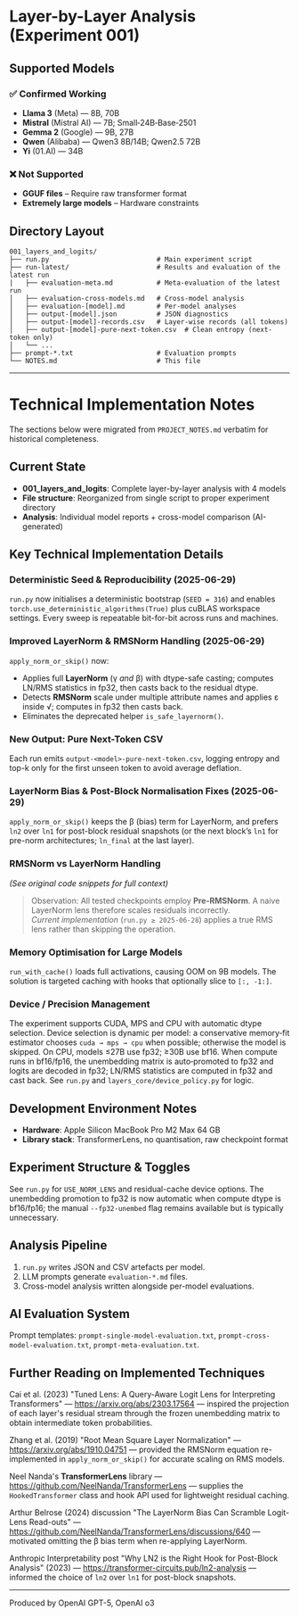 # Layer-by-Layer Analysis (Experiment 001)

## Supported Models

### ✅ Confirmed Working
- **Llama 3** (Meta) — 8B, 70B
- **Mistral** (Mistral AI) — 7B; Small‑24B‑Base‑2501  
- **Gemma 2** (Google) — 9B, 27B
- **Qwen** (Alibaba) — Qwen3 8B/14B; Qwen2.5 72B
- **Yi** (01.AI) — 34B

### ❌ Not Supported
- **GGUF files** – Require raw transformer format
- **Extremely large models** – Hardware constraints

## Directory Layout

```
001_layers_and_logits/
├── run.py                           # Main experiment script
├── run-latest/                      # Results and evaluation of the latest run
|   ├── evaluation-meta.md           # Meta-evaluation of the latest run
│   ├── evaluation-cross-models.md   # Cross-model analysis
│   ├── evaluation-[model].md        # Per-model analyses  
│   ├── output-[model].json          # JSON diagnostics
│   ├── output-[model]-records.csv   # Layer-wise records (all tokens)
│   ├── output-[model]-pure-next-token.csv  # Clean entropy (next-token only)
│   └── ...
├── prompt-*.txt                     # Evaluation prompts
└── NOTES.md                         # This file
```

---

# Technical Implementation Notes

The sections below were migrated from `PROJECT_NOTES.md` verbatim for historical completeness.

## Current State
- **001_layers_and_logits**: Complete layer-by-layer analysis with 4 models
- **File structure**: Reorganized from single script to proper experiment directory
- **Analysis**: Individual model reports + cross-model comparison (AI-generated)

## Key Technical Implementation Details

### Deterministic Seed & Reproducibility (2025-06-29)
`run.py` now initialises a deterministic bootstrap (`SEED = 316`) and enables `torch.use_deterministic_algorithms(True)` plus cuBLAS workspace settings.  Every sweep is repeatable bit-for-bit across runs and machines.

### Improved LayerNorm & RMSNorm Handling (2025-06-29)
`apply_norm_or_skip()` now:
* Applies full **LayerNorm** (γ *and* β) with dtype-safe casting; computes LN/RMS statistics in fp32, then casts back to the residual dtype.
* Detects **RMSNorm** scale under multiple attribute names and applies ε inside √; computes in fp32 then casts back.
* Eliminates the deprecated helper `is_safe_layernorm()`.

### New Output: Pure Next-Token CSV
Each run emits `output-<model>-pure-next-token.csv`, logging entropy and top-k only for the first unseen token to avoid average deflation.

### LayerNorm Bias & Post-Block Normalisation Fixes (2025-06-29)
`apply_norm_or_skip()` keeps the β (bias) term for LayerNorm, and prefers `ln2` over `ln1` for post-block residual snapshots (or the next block’s `ln1` for pre-norm architectures; `ln_final` at the last layer).

### RMSNorm vs LayerNorm Handling
*(See original code snippets for full context)*

> Observation: All tested checkpoints employ **Pre-RMSNorm**. A naive LayerNorm lens therefore scales residuals incorrectly.  
> *Current implementation* (`run.py ≥ 2025-06-28`) applies a true RMS lens rather than skipping the operation.

### Memory Optimisation for Large Models
`run_with_cache()` loads full activations, causing OOM on 9B models. The solution is targeted caching with hooks that optionally slice to `[:, -1:]`.

### Device / Precision Management
The experiment supports CUDA, MPS and CPU with automatic dtype selection. Device selection is dynamic per model: a conservative memory‑fit estimator chooses `cuda → mps → cpu` when possible; otherwise the model is skipped. On CPU, models ≤27B use fp32; ≥30B use bf16. When compute runs in bf16/fp16, the unembedding matrix is auto‑promoted to fp32 and logits are decoded in fp32; LN/RMS statistics are computed in fp32 and cast back. See `run.py` and `layers_core/device_policy.py` for logic.

## Development Environment Notes
- **Hardware**: Apple Silicon MacBook Pro M2 Max 64 GB
- **Library stack**: TransformerLens, no quantisation, raw checkpoint format

## Experiment Structure & Toggles
See `run.py` for `USE_NORM_LENS` and residual-cache device options. The unembedding promotion to fp32 is now automatic when compute dtype is bf16/fp16; the manual `--fp32-unembed` flag remains available but is typically unnecessary.

## Analysis Pipeline
1. `run.py` writes JSON and CSV artefacts per model.  
2. LLM prompts generate `evaluation-*.md` files.  
3. Cross-model analysis written alongside per-model evaluations.  

## AI Evaluation System
Prompt templates: `prompt-single-model-evaluation.txt`, `prompt-cross-model-evaluation.txt`, `prompt-meta-evaluation.txt`.

## Further Reading on Implemented Techniques

Cai et al. (2023) "Tuned Lens: A Query-Aware Logit Lens for Interpreting Transformers" — https://arxiv.org/abs/2303.17564 — inspired the projection of each layer's residual stream through the frozen unembedding matrix to obtain intermediate token probabilities.

Zhang et al. (2019) "Root Mean Square Layer Normalization" — https://arxiv.org/abs/1910.04751 — provided the RMSNorm equation re-implemented in `apply_norm_or_skip()` for accurate scaling on RMS models.

Neel Nanda's **TransformerLens** library — https://github.com/NeelNanda/TransformerLens — supplies the `HookedTransformer` class and hook API used for lightweight residual caching.

Arthur Belrose (2024) discussion "The LayerNorm Bias Can Scramble Logit-Lens Read-outs" — https://github.com/NeelNanda/TransformerLens/discussions/640 — motivated omitting the β bias term when re-applying LayerNorm.

Anthropic Interpretability post "Why LN2 is the Right Hook for Post-Block Analysis" (2023) — https://transformer-circuits.pub/ln2-analysis — informed the choice of `ln2` over `ln1` for post-block snapshots.

---
Produced by OpenAI GPT-5, OpenAI o3
